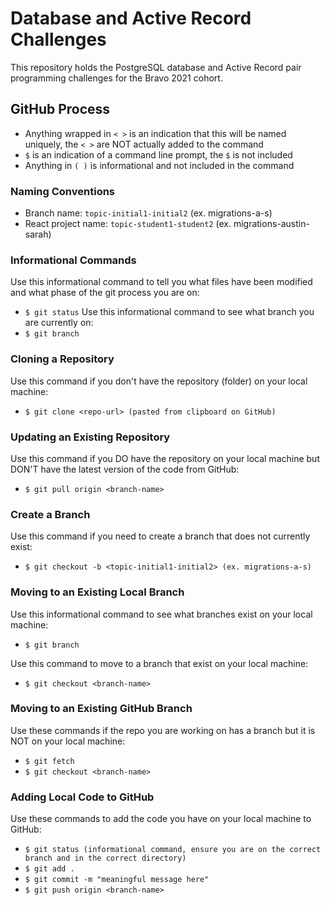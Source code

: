 # Database and Active Record Challenges

This repository holds the PostgreSQL database and Active Record pair programming challenges for the Bravo 2021 cohort.

## GitHub Process
- Anything wrapped in `< >` is an indication that this will be named uniquely, the `< >` are NOT actually added to the command
- `$` is an indication of a command line prompt, the `$` is not included
- Anything in `( )` is informational and not included in the command


### Naming Conventions
- Branch name: `topic-initial1-initial2` (ex. migrations-a-s)
- React project name: `topic-student1-student2` (ex. migrations-austin-sarah)


### Informational Commands
Use this informational command to tell you what files have been modified and what phase of the git process you are on:  
- `$ git status`
Use this informational command to see what branch you are currently on:  
- `$ git branch`


### Cloning a Repository
Use this command if you don't have the repository (folder) on your local machine:   
- `$ git clone <repo-url> (pasted from clipboard on GitHub)`


### Updating an Existing Repository
Use this command if you DO have the repository on your local machine but DON'T have the latest version of the code from GitHub:  
- `$ git pull origin <branch-name>`


### Create a Branch
Use this command if you need to create a branch that does not currently exist:  
- `$ git checkout -b <topic-initial1-initial2> (ex. migrations-a-s)`


### Moving to an Existing Local Branch
Use this informational command to see what branches exist on your local machine:  
- `$ git branch`

Use this command to move to a branch that exist on your local machine:  
- `$ git checkout <branch-name>`


### Moving to an Existing GitHub Branch
Use these commands if the repo you are working on has a branch but it is NOT on your local machine:  
- `$ git fetch`
- `$ git checkout <branch-name>`


### Adding Local Code to GitHub
Use these commands to add the code you have on your local machine to GitHub:
- `$ git status (informational command, ensure you are on the correct branch and in the correct directory)`
- `$ git add .`
- `$ git commit -m "meaningful message here"`
- `$ git push origin <branch-name>`
